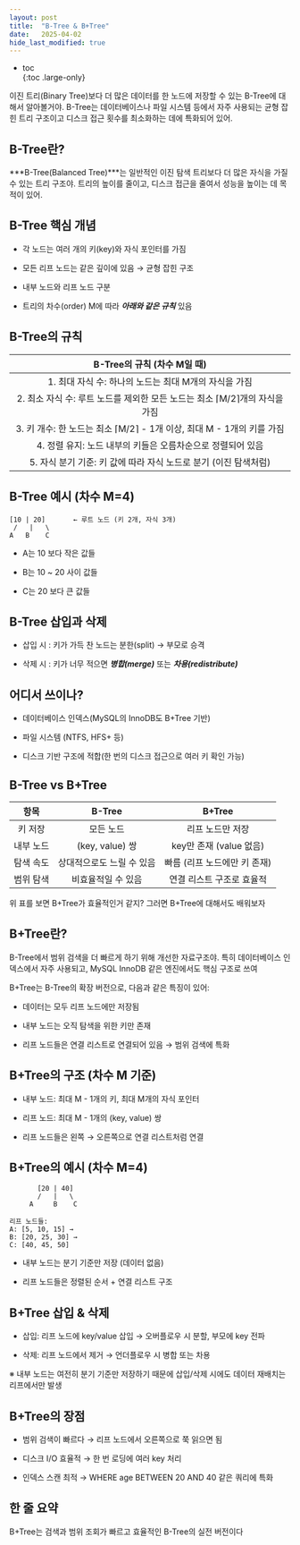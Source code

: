 ```yaml
---
layout: post
title:  "B-Tree & B+Tree"
date:   2025-04-02
hide_last_modified: true
---
```


* toc  
{:toc .large-only}

이진 트리(Binary Tree)보다 더 많은 데이터를 한 노드에 저장할 수 있는 B-Tree에 대해서 알아볼거야. B-Tree는 데이터베이스나 파일 시스템 등에서 자주 사용되는 균형 잡힌 트리 구조이고 디스크 접근 횟수를 최소화하는 데에 특화되어 있어.

## B-Tree란?

***B-Tree(Balanced Tree)***는 일반적인 이진 탐색 트리보다 더 많은 자식을 가질 수 있는 트리 구조야. 트리의 높이를 줄이고, 디스크 접근을 줄여서 성능을 높이는 데 목적이 있어.

## B-Tree 핵심 개념

- 각 노드는 여러 개의 키(key)와 자식 포인터를 가짐

- 모든 리프 노드는 같은 깊이에 있음 → 균형 잡힌 구조

- 내부 노드와 리프 노드 구분

- 트리의 차수(order) M에 따라 ***아래와 같은 규칙*** 있음

## B-Tree의 규칙

| B-Tree의 규칙 (차수 M일 때) |
|:---:|
| 1. 최대 자식 수: 하나의 노드는 최대 M개의 자식을 가짐 |
| 2. 최소 자식 수: 루트 노드를 제외한 모든 노드는 최소 ⌈M/2⌉개의 자식을 가짐 |
| 3. 키 개수: 한 노드는 최소 ⌈M/2⌉ - 1개 이상, 최대 M - 1개의 키를 가짐 |
| 4. 정렬 유지: 노드 내부의 키들은 오름차순으로 정렬되어 있음 |
| 5. 자식 분기 기준: 키 값에 따라 자식 노드로 분기 (이진 탐색처럼) |

## B-Tree 예시 (차수 M=4)

~~~less
[10 | 20]       ← 루트 노드 (키 2개, 자식 3개)
 /   |   \
A   B    C
~~~

- A는 10 보다 작은 값들

- B는 10 ~ 20 사이 값들

- C는 20 보다 큰 값들

## B-Tree 삽입과 삭제

- 삽입 시 : 키가 가득 찬 노드는 분한(split) → 부모로 승격

- 삭제 시 : 키가 너무 적으면 ***병합(merge)*** 또는 ***차용(redistribute)***

## 어디서 쓰이나?

- 데이터베이스 인덱스(MySQL의 InnoDB도 B+Tree 기반)

- 파일 시스템 (NTFS, HFS+ 등)

- 디스크 기반 구조에 적합(한 번의 디스크 접근으로 여러 키 확인 가능)

## B-Tree vs B+Tree

| 항목 | B-Tree | B+Tree |
|:---:|:---:|:---:|
| 키 저장 | 모든 노드 | 리프 노드만 저장 |
| 내부 노드 | (key, value) 쌍 | key만 존재 (value 없음) |
| 탐색 속도 | 상대적으로도 느릴 수 있음 | 빠름 (리프 노드에만 키 존재) |
| 범위 탐색 | 비효율적일 수 있음 | 연결 리스트 구조로 효율적 |

위 표를 보면 B+Tree가 효율적인거 같지? 그러면 B+Tree에 대해서도 배워보자

## B+Tree란?

B-Tree에서 범위 검색을 더 빠르게 하기 위해 개선한 자료구조야. 특히 데이터베이스 인덱스에서 자주 사용되고, MySQL InnoDB 같은 엔진에서도 핵심 구조로 쓰여

B+Tree는 B-Tree의 확장 버전으로, 다음과 같은 특징이 있어:

- 데이터는 모두 리프 노드에만 저장됨

- 내부 노드는 오직 탐색을 위한 키만 존재

- 리프 노드들은 연결 리스트로 연결되어 있음 → 범위 검색에 특화

## B+Tree의 구조 (차수 M 기준)

- 내부 노드: 최대 M - 1개의 키, 최대 M개의 자식 포인터

- 리프 노드: 최대 M - 1개의 (key, value) 쌍

- 리프 노드들은 왼쪽 → 오른쪽으로 연결 리스트처럼 연결

## B+Tree의 예시 (차수 M=4)

~~~less
       [20 | 40]
       /   |   \
     A     B    C

리프 노드들:
A: [5, 10, 15] →  
B: [20, 25, 30] →  
C: [40, 45, 50]
~~~

- 내부 노드는 분기 기준만 저장 (데이터 없음)

- 리프 노드들은 정렬된 순서 + 연결 리스트 구조

## B+Tree 삽입 & 삭제

- 삽입: 리프 노드에 key/value 삽입 → 오버플로우 시 분할, 부모에 key 전파

- 삭제: 리프 노드에서 제거 → 언더플로우 시 병합 또는 차용

※ 내부 노드는 여전히 분기 기준만 저장하기 때문에 삽입/삭제 시에도 데이터 재배치는 리프에서만 발생

## B+Tree의 장점

- 범위 검색이 빠르다 → 리프 노드에서 오른쪽으로 쭉 읽으면 됨

- 디스크 I/O 효율적 → 한 번 로딩에 여러 key 처리

- 인덱스 스캔 최적 → WHERE age BETWEEN 20 AND 40 같은 쿼리에 특화

## 한 줄 요약

B+Tree는 검색과 범위 조회가 빠르고 효율적인 B-Tree의 실전 버전이다